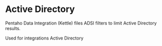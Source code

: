 # Active Directory

Pentaho Data Integration (Kettle) files
ADSI filters to limit Active Directory results.  

Used for integrations Active Directory
